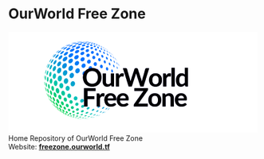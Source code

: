 # OurWorld Free Zone
![](logo_placeholder2.png) <br>
Home Repository of OurWorld Free Zone <br>
Website: [**freezone.ourworld.tf**](freezone.ourworld.tf)
